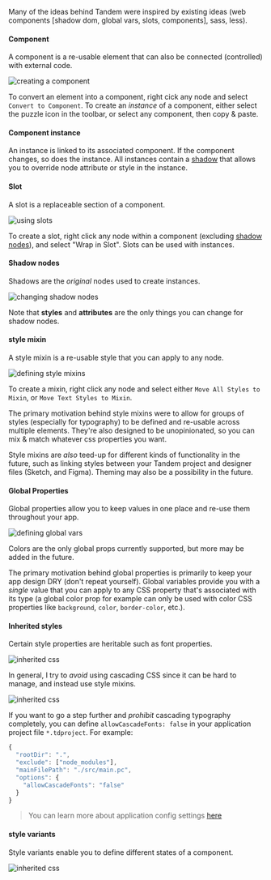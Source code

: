 Many of the ideas behind Tandem were inspired by existing ideas (web components [shadow dom, global vars, slots, components], sass, less).

#### Component

A component is a re-usable element that can also be connected (controlled) with external code.

![creating a component](../assets/tiny-demos/create-component-demo.gif)

To convert an element into a component, right cick any node and select `Convert to Component`. To create an _instance_ of a component, either select the puzzle icon in the toolbar, or select any component, then copy & paste.

#### Component instance

An instance is linked to its associated component. If the component changes, so does the instance. All instances contain a [shadow](#shadow-nodes) that allows you to override node attribute or style in the instance.

#### Slot

A slot is a replaceable section of a component.

![using slots](../assets/tiny-demos/creating-slots.gif)

To create a slot, right click any node within a component (excluding [shadow nodes](#Shadow)), and select "Wrap in Slot". Slots can be used with instances.

#### Shadow nodes

Shadows are the _original_ nodes used to create instances.

![changing shadow nodes](../assets/tiny-demos/editing-shadows.gif)

Note that **styles** and **attributes** are the only things you can change for shadow nodes.

#### style mixin

A style mixin is a re-usable style that you can apply to any node.

![defining style mixins](../assets/tiny-demos/creating-text-styles.gif)

To create a mixin, right click any node and select either `Move All Styles to Mixin`, or `Move Text Styles to Mixin`.

The primary motivation behind style mixins were to allow for groups of styles (especially for typography) to be defined and re-usable across multiple elements. They're also designed to be unopinionated, so you can mix & match whatever css properties you want.

Style mixins are _also_ teed-up for different kinds of functionality in the future, such as linking styles between your Tandem project and designer files (Sketch, and Figma). Theming may also be a possibility in the future.

#### Global Properties

Global properties allow you to keep values in one place and re-use them throughout your app.

![defining global vars](../assets/tiny-demos/global-vars.gif)

Colors are the only global props currently supported, but more may be added in the future.

The primary motivation behind global properties is primarily to keep your app design DRY (don't repeat yourself). Global variables provide you with a _single_ value that you can apply to any CSS property that's associated with its type (a global color prop for example can only be used with color CSS properties like `background`, `color`, `border-color`, etc.).

#### Inherited styles

Certain style properties are heritable such as font properties.

![inherited css](../assets/tiny-demos/inherited-css.gif)

In general, I try to _avoid_ using cascading CSS since it can be hard to manage, and instead use style mixins.

![inherited css](../assets/tiny-demos/cascading-css-alternative.gif)

If you want to go a step further and _prohibit_ cascading typography completely, you can define `allowCascadeFonts: false` in your application project file `*.tdproject`. For example:

```javascript
{
  "rootDir": ".",
  "exclude": ["node_modules"],
  "mainFilePath": "./src/main.pc",
  "options": {
    "allowCascadeFonts": "false"
  }
}
```

> You can learn more about application config settings [here](./app-config.md)

#### style variants

Style variants enable you to define different states of a component.

![inherited css](../assets/tiny-demos/creating-variants.gif)

